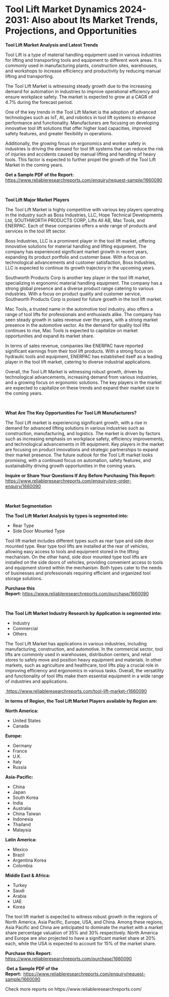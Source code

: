 <p><h1>Tool Lift Market Dynamics 2024-2031: Also about Its Market Trends, Projections, and Opportunities</h1></p><p><strong>Tool Lift Market Analysis and Latest Trends</strong></p>
<p><p>Tool Lift is a type of material handling equipment used in various industries for lifting and transporting tools and equipment to different work areas. It is commonly used in manufacturing plants, construction sites, warehouses, and workshops to increase efficiency and productivity by reducing manual lifting and transporting.</p><p>The Tool Lift Market is witnessing steady growth due to the increasing demand for automation in industries to improve operational efficiency and ensure workplace safety. The market is expected to grow at a CAGR of 4.7% during the forecast period.</p><p>One of the key trends in the Tool Lift Market is the adoption of advanced technologies such as IoT, AI, and robotics in tool lift systems to enhance performance and functionality. Manufacturers are focusing on developing innovative tool lift solutions that offer higher load capacities, improved safety features, and greater flexibility in operations.</p><p>Additionally, the growing focus on ergonomics and worker safety in industries is driving the demand for tool lift systems that can reduce the risk of injuries and accidents caused by manual lifting and handling of heavy tools. This factor is expected to further propel the growth of the Tool Lift Market in the coming years.</p></p>
<p><strong>Get a Sample PDF of the Report:&nbsp;</strong> <a href="https://www.reliableresearchreports.com/enquiry/request-sample/1660090">https://www.reliableresearchreports.com/enquiry/request-sample/1660090</a></p>
<p>&nbsp;</p>
<p><strong>Tool Lift Major Market Players</strong></p>
<p><p>The Tool Lift Market is highly competitive with various key players operating in the industry such as Boss Industries, LLC, Hope Technical Developments Ltd, SOUTHWORTH PRODUCTS CORP, Lifts All AB, Mac Tools, and ENERPAC. Each of these companies offers a wide range of products and services in the tool lift sector.</p><p>Boss Industries, LLC is a prominent player in the tool lift market, offering innovative solutions for material handling and lifting equipment. The company has experienced significant market growth in recent years, expanding its product portfolio and customer base. With a focus on technological advancements and customer satisfaction, Boss Industries, LLC is expected to continue its growth trajectory in the upcoming years.</p><p>Southworth Products Corp is another key player in the tool lift market, specializing in ergonomic material handling equipment. The company has a strong global presence and a diverse product range catering to various industries. With a focus on product quality and customer service, Southworth Products Corp is poised for future growth in the tool lift market.</p><p>Mac Tools, a trusted name in the automotive tool industry, also offers a range of tool lifts for professionals and enthusiasts alike. The company has seen steady growth in sales revenue over the years, with a strong market presence in the automotive sector. As the demand for quality tool lifts continues to rise, Mac Tools is expected to capitalize on market opportunities and expand its market share.</p><p>In terms of sales revenue, companies like ENERPAC have reported significant earnings from their tool lift products. With a strong focus on hydraulic tools and equipment, ENERPAC has established itself as a leading player in the tool lift market, catering to diverse industrial applications.</p><p>Overall, the Tool Lift Market is witnessing robust growth, driven by technological advancements, increasing demand from various industries, and a growing focus on ergonomic solutions. The key players in the market are expected to capitalize on these trends and expand their market size in the coming years.</p></p>
<p>&nbsp;</p>
<p><strong>What Are The Key Opportunities For Tool Lift Manufacturers?</strong></p>
<p><p>The Tool Lift market is experiencing significant growth, with a rise in demand for advanced lifting solutions in various industries such as construction, manufacturing, and logistics. The market is driven by factors such as increasing emphasis on workplace safety, efficiency improvements, and technological advancements in lift equipment. Key players in the market are focusing on product innovations and strategic partnerships to expand their market presence. The future outlook for the Tool Lift market looks promising, with a continued focus on automation, safety features, and sustainability driving growth opportunities in the coming years.</p></p>
<p><strong>Inquire or Share Your Questions If Any Before Purchasing This Report:</strong> <a href="https://www.reliableresearchreports.com/enquiry/pre-order-enquiry/1660090">https://www.reliableresearchreports.com/enquiry/pre-order-enquiry/1660090</a></p>
<p>&nbsp;</p>
<p><strong>Market Segmentation</strong></p>
<p><strong>The Tool Lift Market Analysis by types is segmented into:</strong></p>
<p><ul><li>Rear Type</li><li>Side Door Mounted Type</li></ul></p>
<p><p>Tool lift market includes different types such as rear type and side door mounted type. Rear type tool lifts are installed at the rear of vehicles, allowing easy access to tools and equipment stored in the lifting mechanism. On the other hand, side door mounted type tool lifts are installed on the side doors of vehicles, providing convenient access to tools and equipment stored within the mechanism. Both types cater to the needs of businesses and professionals requiring efficient and organized tool storage solutions.</p></p>
<p><strong>Purchase this Report:&nbsp;</strong><a href="https://www.reliableresearchreports.com/purchase/1660090">https://www.reliableresearchreports.com/purchase/1660090</a></p>
<p>&nbsp;</p>
<p><strong>The Tool Lift Market Industry Research by Application is segmented into:</strong></p>
<p><ul><li>Industry</li><li>Commercial</li><li>Others</li></ul></p>
<p><p>The Tool Lift Market has applications in various industries, including manufacturing, construction, and automotive. In the commercial sector, tool lifts are commonly used in warehouses, distribution centers, and retail stores to safely move and position heavy equipment and materials. In other markets, such as agriculture and healthcare, tool lifts play a crucial role in improving efficiency and ergonomics in various tasks. Overall, the versatility and functionality of tool lifts make them essential equipment in a wide range of industries and applications.</p></p>
<p><a href="https://www.reliableresearchreports.com/tool-lift-market-r1660090">&nbsp;https://www.reliableresearchreports.com/tool-lift-market-r1660090</a></p>
<p><strong>In terms of Region, the Tool Lift Market Players available by Region are:</strong></p>
<p>
    <p> <strong> North America: </strong>
        <ul>
            <li>United States</li>
            <li>Canada</li>
        </ul>
        </p> 
    <p> <strong> Europe: </strong>
        <ul>
            <li>Germany</li>
            <li>France</li>
            <li>U.K.</li>
            <li>Italy</li>
            <li>Russia</li>
        </ul>
        </p> 
    <p> <strong> Asia-Pacific: </strong>
        <ul>
            <li>China</li>
            <li>Japan</li>
            <li>South Korea</li>
            <li>India</li>
            <li>Australia</li>
            <li>China Taiwan</li>
            <li>Indonesia</li>
            <li>Thailand</li>
            <li>Malaysia</li>
        </ul>
        </p> 
    <p> <strong> Latin America: </strong>
        <ul>
            <li>Mexico</li>
            <li>Brazil</li>
            <li>Argentina Korea</li>
            <li>Colombia</li>
        </ul>
        </p> 
    <p> <strong> Middle East & Africa: </strong>
        <ul>
            <li>Turkey</li>
            <li>Saudi</li>
            <li>Arabia</li>
            <li>UAE</li>
            <li>Korea</li>
        </ul>
    </p>
    </p>
<p><p>The tool lift market is expected to witness robust growth in the regions of North America, Asia Pacific, Europe, USA, and China. Among these regions, Asia Pacific and China are anticipated to dominate the market with a market share percentage valuation of 35% and 30% respectively. North America and Europe are also projected to have a significant market share at 20% each, while the USA is expected to account for 15% of the market share.</p></p>
<p><strong>Purchase this Report: </strong><a href="https://www.reliableresearchreports.com/purchase/1660090">https://www.reliableresearchreports.com/purchase/1660090</a></p>
<p>&nbsp;<strong>Get a Sample PDF of the Report:&nbsp;&nbsp;</strong><a href="https://www.reliableresearchreports.com/enquiry/request-sample/1660090">https://www.reliableresearchreports.com/enquiry/request-sample/1660090</a></p>
<p><strong></strong></p>
<p>Check more reports on https://www.reliableresearchreports.com/</p>